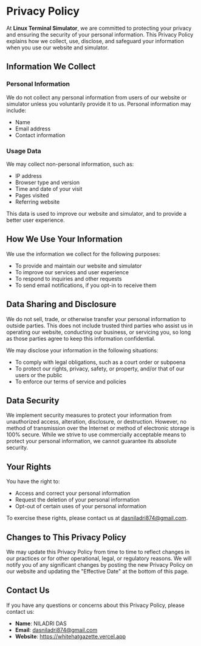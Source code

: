 # Privacy Policy

At **Linux Terminal Simulator**, we are committed to protecting your privacy and ensuring the security of your personal information. This Privacy Policy explains how we collect, use, disclose, and safeguard your information when you use our website and simulator.

## Information We Collect

### Personal Information
We do not collect any personal information from users of our website or simulator unless you voluntarily provide it to us. Personal information may include:

- Name
- Email address
- Contact information

### Usage Data
We may collect non-personal information, such as:

- IP address
- Browser type and version
- Time and date of your visit
- Pages visited
- Referring website

This data is used to improve our website and simulator, and to provide a better user experience.

## How We Use Your Information

We use the information we collect for the following purposes:

- To provide and maintain our website and simulator
- To improve our services and user experience
- To respond to inquiries and other requests
- To send email notifications, if you opt-in to receive them

## Data Sharing and Disclosure

We do not sell, trade, or otherwise transfer your personal information to outside parties. This does not include trusted third parties who assist us in operating our website, conducting our business, or servicing you, so long as those parties agree to keep this information confidential.

We may disclose your information in the following situations:

- To comply with legal obligations, such as a court order or subpoena
- To protect our rights, privacy, safety, or property, and/or that of our users or the public
- To enforce our terms of service and policies

## Data Security

We implement security measures to protect your information from unauthorized access, alteration, disclosure, or destruction. However, no method of transmission over the Internet or method of electronic storage is 100% secure. While we strive to use commercially acceptable means to protect your personal information, we cannot guarantee its absolute security.

## Your Rights

You have the right to:

- Access and correct your personal information
- Request the deletion of your personal information
- Opt-out of certain uses of your personal information

To exercise these rights, please contact us at [dasniladri874@gmail.com][def].

## Changes to This Privacy Policy

We may update this Privacy Policy from time to time to reflect changes in our practices or for other operational, legal, or regulatory reasons. We will notify you of any significant changes by posting the new Privacy Policy on our website and updating the "Effective Date" at the bottom of this page.

## Contact Us

If you have any questions or concerns about this Privacy Policy, please contact us:

- **Name**: NILADRI DAS
- **Email**: [dasniladri874@gmail.com][def]
- **Website**: https://whitehatgazette.vercel.app

[def]: mailto:dasniladri874@gmail.com